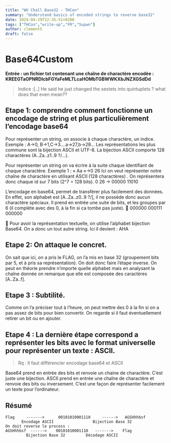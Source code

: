 ```yaml
---
title: "WU Chall Base32 - THCon"
summary: "Understand basics of encoded strings to reverse base32"
date: 2024-04-29T12:35:51+0200
tags: ["THCon","write-up","FR","Supwn"]
author: clementS
draft: false
---
```


# Base64Custom
**Entrée : un fichier txt contenant une chaîne de charactère encodée :**  
**KREEGTaOPNRDIcbFGYaFeMLTLcaHOMbTGBWWKXbJNZXGSdDd**

> Indice :[..] He said he just changed the sextets into quintuplets ? what does that even mean??

## Etape 1: comprendre comment fonctionne un encodage de string et plus particulièrement l’encodage base64
Pour représenter un string, on associe à chaque charactère, un indice. Exemple : A->0, B->1,C->3….a->27,b->28…
Les représentations les plus commune sont la bijection ASCII et UTF-8. La bijection ASCII comporte 128 charactères (A..Za..z1..9 ?/…).
 
Pour représenter un string on va écrire à la suite chaque identifiant de chaque charactère. Exemple 1 : « Aa »->0 26
Ici on veut représenter notre chaîne de charactère en utilisant ASCII (128 charactères) . On représentera donc chaque id sur 7 bits (2^7 = 128 bits).
0 26 -> 00000 11010

L’encodage en base64, permet de transférer plus facilement des données. En effet, son alphabet est [A..Za..z0..9 ?/], il ne possède donc aucun charactère spéciaux. Il prend en entrée une suite de bits, et les groupes par 6 (il complète avec des 0, à la fin si ca tombe pas juste). 
	000000 000111 000000 

	Pour avoir la représentation textuelle, on utilise l’alphabet bijection Base64. On a donc un tout autre string. Ici il devient : AHA

## Etape 2: On attaque le concret.
On sait que ici, on a pris le FLAG, on l’a mis en base 32 (groupement bits par 5, et à pris sa représentation). On doit donc faire l’étape inverse. On peut en théorie prendre n’importe quelle alphabet mais en analysant la chaîne donnée on remarque que elle est composée des caractères [A..Za..f]. 
## Etape 3 : Subtilité.
Comme on l’a préciser tout à l’heure, on peut mettre des 0 à la fin si on a pas assez de bits pour bien convertir. On regarde si il faut éventuellement retirer un bit ou en ajouter.
## Etape 4 : La dernière étape correspond a représenter les bits avec le format universelle pour représenter un texte : ASCII.

> Rq : Il faut différencier encodage base64 et ASCII

Base64 prend en entrée des bits et renvoie un chaine de charactère. C’est juste une bijection. ASCII prend en entrée une chaîne de charactère et renvoie des bits ou inversement. C’est une façon de représenter facilement un texte pour l’ordinateur.

## Résumé
```
Flag     ------->      00101010001110     ------>   AGSHhhbsf  
       Encodage ASCII                 Bijection Base 32
On doit reverse le process :
AGSHhhbsf  ------>    00101010001110   ------->    Flag
         Bijection Base 32         Décodage ASCII
``` 
